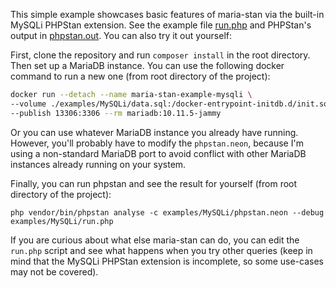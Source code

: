 This simple example showcases basic features of maria-stan via the built-in MySQLi PHPStan extension. See the example file [run.php](run.php) and PHPStan's output in [phpstan.out](phpstan.out). You can also try it out yourself:

First, clone the repository and run `composer install` in the root directory. Then set up a MariaDB instance. You can use the following docker command to run a new one (from root directory of the project):

```bash
docker run --detach --name maria-stan-example-mysqli \
--volume ./examples/MySQLi/data.sql:/docker-entrypoint-initdb.d/init.sql --env MARIADB_ROOT_PASSWORD=root --env MARIADB_DATABASE=maria-stan-example-mysqli \
--publish 13306:3306 --rm mariadb:10.11.5-jammy
```

Or you can use whatever MariaDB instance you already have running. However, you'll probably have to modify the `phpstan.neon`, because I'm using a non-standard MariaDB port to avoid conflict with other MariaDB instances already running on your system.

Finally, you can run phpstan and see the result for yourself (from root directory of the project):

`php vendor/bin/phpstan analyse -c examples/MySQLi/phpstan.neon --debug examples/MySQLi/run.php`

If you are curious about what else maria-stan can do, you can edit the `run.php` script and see what happens when you
try other queries (keep in mind that the MySQLi PHPStan extension is incomplete, so some use-cases may not be covered).
